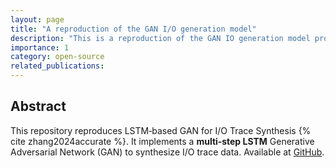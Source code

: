```yaml
---
layout: page
title: "A reproduction of the GAN I/O generation model"
description: "This is a reproduction of the GAN IO generation model proposed by the paper 'Accurate Generation of I/O Workloads Using Generative Adversarial Networks'."
importance: 1
category: open-source
related_publications:
---
```


## Abstract
This repository reproduces LSTM‐based GAN for I/O Trace Synthesis {% cite zhang2024accurate %}.
It implements a **multi‐step LSTM** Generative Adversarial Network (GAN) to synthesize I/O trace data. 
Available at [GitHub](https://github.com/Effygal/gan-io).

